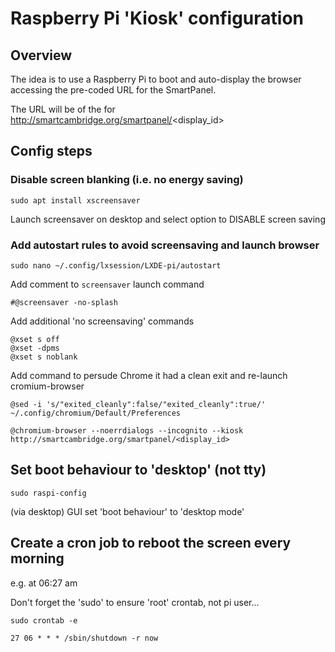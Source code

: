 # Raspberry Pi 'Kiosk' configuration

## Overview

The idea is to use a Raspberry Pi to boot and auto-display the browser accessing the 
pre-coded URL for the SmartPanel.

The URL will be of the for http://smartcambridge.org/smartpanel/<display_id>

## Config steps

### Disable screen blanking (i.e. no energy saving)

```
sudo apt install xscreensaver
```
Launch screensaver on desktop and select option to DISABLE screen saving

### Add autostart rules to avoid screensaving and launch browser
```
sudo nano ~/.config/lxsession/LXDE-pi/autostart
```

Add comment to `screensaver` launch command
```
#@screensaver -no-splash
```
Add additional 'no screensaving' commands
```
@xset s off
@xset -dpms
@xset s noblank
```
Add command to persude Chrome it had a clean exit and re-launch cromium-browser
```
@sed -i 's/"exited_cleanly":false/"exited_cleanly":true/' ~/.config/chromium/Default/Preferences

@chromium-browser --noerrdialogs --incognito --kiosk http://smartcambridge.org/smartpanel/<display_id>
```

## Set boot behaviour to 'desktop' (not tty)
```
sudo raspi-config
```
(via desktop) GUI set 'boot behaviour' to 'desktop mode'

## Create a cron job to reboot the screen every morning

e.g. at 06:27 am

Don't forget the 'sudo' to ensure 'root' crontab, not pi user...
```
sudo crontab -e
```
```
27 06 * * * /sbin/shutdown -r now
```

